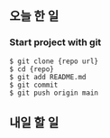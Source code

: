 ## 오늘 한 일

### Start project with git

```shell
$ git clone {repo url}
$ cd {repo}
$ git add README.md
$ git commit
$ git push origin main
```

## 내일 할 일
